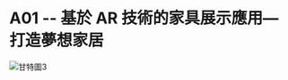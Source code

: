 # A01 -- 基於 AR 技術的家具展示應用—打造夢想家居


![甘特圖3](https://github.com/Li-Ching/A01/assets/66195059/39adc6f2-9e6b-413b-946b-c3d12b609129)

